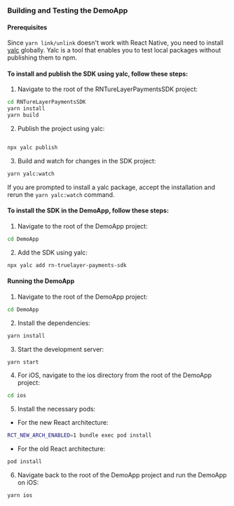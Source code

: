 ### Building and Testing the DemoApp

#### Prerequisites

Since `yarn link/unlink` doesn't work with React Native, you need to install
[yalc](https://www.npmjs.com/package/yalc) globally. Yalc is a tool that enables
you to test local packages without publishing them to npm.

#### To install and publish the SDK using yalc, follow these steps:

1. Navigate to the root of the RNTureLayerPaymentsSDK project:

```sh
cd RNTureLayerPaymentsSDK
yarn install
yarn build
```

2. Publish the project using yalc:

```sh

npx yalc publish
```

3. Build and watch for changes in the SDK project:

```sh
yarn yalc:watch
```

If you are prompted to install a yalc package, accept the installation and rerun
the `yarn yalc:watch` command.

#### To install the SDK in the DemoApp, follow these steps:

1. Navigate to the root of the DemoApp project:

```sh
cd DemoApp
```

2. Add the SDK using yalc:

```sh
npx yalc add rn-truelayer-payments-sdk
```

#### Running the DemoApp

1. Navigate to the root of the DemoApp project:

```sh
cd DemoApp
```

2. Install the dependencies:

```sh
yarn install
```

3. Start the development server:

```sh
yarn start
```

4. For iOS, navigate to the ios directory from the root of the DemoApp project:

```sh
cd ios
```

5. Install the necessary pods:

- For the new React architecture:

```sh
RCT_NEW_ARCH_ENABLED=1 bundle exec pod install
```

- For the old React architecture:

```sh
pod install
```

6. Navigate back to the root of the DemoApp project and run the DemoApp on iOS:

```sh
yarn ios
```
